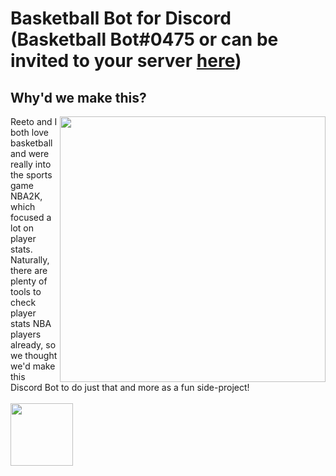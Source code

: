 # Basketball Bot for Discord (Basketball Bot#0475 or can be invited to your server [here](https://discord.com/oauth2/authorize?client_id=862346185829122090&scope=bot&permissions=19520))

<h2>Why'd we make this?</h2>
<p><img align="right" height="425" src="https://user-images.githubusercontent.com/53918934/132140577-431d5687-18a5-452c-8310-a09e605b9f3c.png"/><font size="">Reeto and I both love basketball and were really into the sports game NBA2K, which focused a lot on player stats. Naturally, there are plenty of tools to check player stats NBA players already, so we thought we'd make this Discord Bot to do just that and more as a fun side-project!</font>
</br></br><img height="100" src="https://user-images.githubusercontent.com/53918934/132139837-4a4e00f2-c162-4932-9f57-c52ff64c538b.png"/>
</p>
